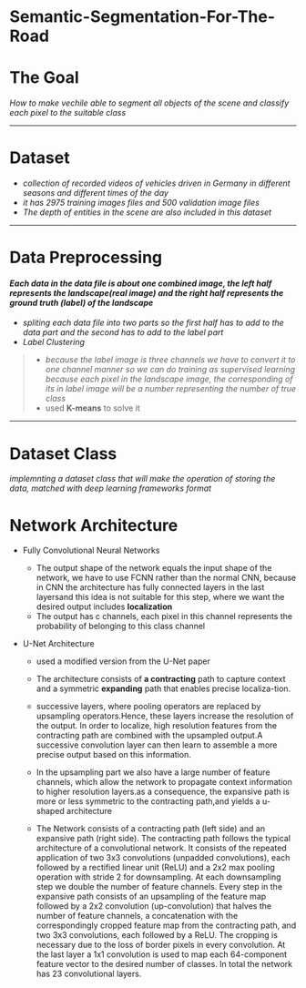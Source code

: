 # Semantic-Segmentation-For-The-Road

# The Goal
*How to make vechile able to segment all objects of
the scene and classify each pixel to the suitable class*
*****
# Dataset

- *collection of recorded videos of vehicles driven in Germany in
different seasons and different times of the day*
- *it has 2975 training images files and 500 validation image files*
- *The depth of entities in the scene are also included in this dataset* 
*****

# Data Preprocessing 

#### *Each data in the data file is about one combined image, the left half represents the landscape(real image) and the right half represents the ground truth (label) of the landscape*

* *spliting each data file into two parts so the first half has to add to the data
part and the second has to add to the label part*
* *Label Clustering*
> - *because the label image is three channels we have to convert it to one channel
> manner so we can do training as supervised learning because each pixel in the
> landscape image, the corresponding of its in label image will be a number representing
> the number of true class*
> - used **K-means** to solve it
*****

# Dataset Class 
*implemnting a dataset class that will make the operation of storing the data, matched
with deep learning frameworks format*

# Network Architecture
* Fully Convolutional Neural Networks
  - The output shape of the network equals the input shape of the
network, we have to use FCNN rather than the normal CNN, because in CNN the
architecture has fully connected layers in the last layersand this idea is not suitable for
this step, where we want the desired output includes **localization**
  - The output has c channels, each pixel in this channel represents the probability of
belonging to this class channel

* U-Net Architecture 
  - used a modified version from the U-Net paper
  - The architecture consists of **a contracting** path to capture context and a symmetric
**expanding** path that enables precise localiza-tion.
  - successive layers, where pooling operators are replaced by upsampling
operators.Hence, these layers increase the resolution of the output. In order to localize,
high resolution features from the contracting path are combined with the upsampled
output.A successive convolution layer can then learn to assemble a more precise output
based on this information.

  - In the upsampling part we also have a large number of feature channels, which
allow the network to propagate context information to higher resolution layers.as a
consequence, the expansive path is more or less symmetric to the contracting path,and
yields a u-shaped architecture

  - The Network consists of a contracting path (left side) and an expansive path
(right side). The contracting path follows the typical architecture of a convolutional
network. It consists of the repeated application of two 3x3 convolutions (unpadded
convolutions), each followed by a rectified linear unit (ReLU) and a 2x2 max pooling
operation with stride 2 for downsampling. At each downsampling step we double the
number of feature channels. Every step in the expansive path consists of an
upsampling of the feature map followed by a 2x2 convolution (up-convolution) that
halves the number of feature channels, a concatenation with the correspondingly
cropped feature map from the contracting path, and two 3x3 convolutions, each
followed by a ReLU. The cropping is necessary due to the loss of border pixels in every
convolution. At the last layer a 1x1 convolution is used to map each 64-component
feature vector to the desired number of classes. In total the network has 23
convolutional layers.


